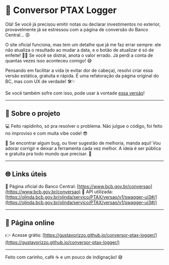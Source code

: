 
# 🚀 Conversor PTAX Logger

Olá! Se você já precisou emitir notas ou declarar investimentos no exterior, provavelmente já se estressou com a página de conversão do Banco Central... 😡

O site oficial funciona, mas tem um detalhe que já me faz errar sempre: ele não atualiza o resultado ao mudar a data, e o botão de atualizar é só de enfeite! 🤦‍♂️ Se você se distrai, anota o valor errado. Já perdi a conta de quantas vezes isso aconteceu comigo! 😅

Pensando em facilitar a vida (e evitar dor de cabeça), resolvi criar essa versão estática, gratuita e rápida. É uma refatoração da página original do BC, mas com UX de verdade! 🛠️✨

Se você também sofre com isso, pode usar à vontade [essa versão](https://gustavorizzo.github.io/conversor-ptax-logger/)!

---

## 📝 Sobre o projeto

💻 Feito rapidinho, só pra resolver o problema. Não julgue o código, foi feito no improviso e com muita vibe code! 😎

🔧 Se encontrar algum bug, ou tiver sugestão de melhoria, manda aqui! Vou adorar corrigir e deixar a ferramenta cada vez melhor. A ideia é ser pública e gratuita pra todo mundo que precisar. 🙌

---

## 🌐 Links úteis

🔗 Página oficial do Banco Central: [https://www.bcb.gov.br/conversao](https://www.bcb.gov.br/conversao)
🔗 API utilizada: [https://olinda.bcb.gov.br/olinda/servico/PTAX/versao/v1/swagger-ui3#/](https://olinda.bcb.gov.br/olinda/servico/PTAX/versao/v1/swagger-ui3#/)

---

## 🚩 Página online

👉 Acesse grátis: [https://gustavorizzo.github.io/conversor-ptax-logger/](https://gustavorizzo.github.io/conversor-ptax-logger/)

---

Feito com carinho, café ☕ e um pouco de indignação! 😅
